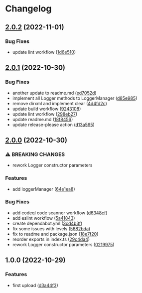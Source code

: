 # Changelog

## [2.0.2](https://github.com/darkiiii/logger/compare/v2.0.1...v2.0.2) (2022-11-01)


### Bug Fixes

* update lint workflow ([1d6e510](https://github.com/darkiiii/logger/commit/1d6e510fe06a5e9bc5537daf985213ef8b024f75))

## [2.0.1](https://github.com/darkiiii/logger/compare/v2.0.0...v2.0.1) (2022-10-30)


### Bug Fixes

* another update to readme.md ([ed7052d](https://github.com/darkiiii/logger/commit/ed7052d569db7cfe562b43ca15abcac4e7e1f4b0))
* implement all Logger methods to LoggerManager ([d85e985](https://github.com/darkiiii/logger/commit/d85e985052d43b241aae7c09ca76dd2362c26cc6))
* remove dirxml and implement clear ([4d4fd2c](https://github.com/darkiiii/logger/commit/4d4fd2c05182f0a999f90839368388f2aca4d64d))
* update build workflow ([9243108](https://github.com/darkiiii/logger/commit/9243108a9305dafdf23a57e93a02e6756942c36c))
* update lint workflow ([298eb27](https://github.com/darkiiii/logger/commit/298eb270a0f278f0b4d8bb9c06c66691611b7e49))
* update readme.md ([18f8456](https://github.com/darkiiii/logger/commit/18f84564d5045039a82c0b494dddc3e40fc69283))
* update release-please action ([d13a565](https://github.com/darkiiii/logger/commit/d13a5650db5be40f7a0d242c6a64121c0d937ca1))

## [2.0.0](https://github.com/darkiiii/logger/compare/v1.0.0...v2.0.0) (2022-10-30)


### ⚠ BREAKING CHANGES

* rework Logger constructor parameters

### Features

* add loggerManager ([64e1ea8](https://github.com/darkiiii/logger/commit/64e1ea8db0343eea6e8fede3b5a615a9d3453c2d))


### Bug Fixes

* add codeql code scanner workflow ([d6348cf](https://github.com/darkiiii/logger/commit/d6348cf9fcb5a947ec50b135eb1f6cf23199d245))
* add eslint workflow ([5a41843](https://github.com/darkiiii/logger/commit/5a41843e80a432eb99352397c22e9a2615acc9ed))
* create dependabot.yml ([3cd4b3f](https://github.com/darkiiii/logger/commit/3cd4b3fb08c01f4e4dc30fb92926569a71a74629))
* fix some issues with levels ([5682bda](https://github.com/darkiiii/logger/commit/5682bdaacc6c8b059c1cd8b096cee47c3179b1cc))
* fix to readme and package.json ([18e7f20](https://github.com/darkiiii/logger/commit/18e7f204be8442574645015929b52da0fdd607f1))
* reorder exports in index.ts ([29c4da4](https://github.com/darkiiii/logger/commit/29c4da4a4fd72ee0902fc04c13d793993204a514))
* rework Logger constructor parameters ([0219975](https://github.com/darkiiii/logger/commit/02199756e7ebb844084b1daa7f9fccdebf88b4d7))

## 1.0.0 (2022-10-29)


### Features

* first upload ([d3a44f3](https://github.com/darkiiii/logger/commit/d3a44f3d929abf0532d11e2f5a82b6ac6255bdb5))
